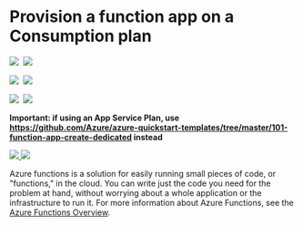 # Provision a function app on a Consumption plan

<IMG SRC="https://azbotstorage.blob.core.windows.net/badges/101-function-app-create-dynamic/PublicLastTestDate.svg" />&nbsp;
<IMG SRC="https://azbotstorage.blob.core.windows.net/badges/101-function-app-create-dynamic/PublicDeployment.svg" />&nbsp;

<IMG SRC="https://azbotstorage.blob.core.windows.net/badges/101-function-app-create-dynamic/FairfaxLastTestDate.svg" />&nbsp;
<IMG SRC="https://azbotstorage.blob.core.windows.net/badges/101-function-app-create-dynamic/FairfaxDeployment.svg" />&nbsp;

<IMG SRC="https://azbotstorage.blob.core.windows.net/badges/101-function-app-create-dynamic/BestPracticeResult.svg" />&nbsp;
<IMG SRC="https://azbotstorage.blob.core.windows.net/badges/101-function-app-create-dynamic/CredScanResult.svg" />&nbsp;

**Important: if using an App Service Plan, use https://github.com/Azure/azure-quickstart-templates/tree/master/101-function-app-create-dedicated instead**

<a href="https://portal.azure.com/#create/Microsoft.Template/uri/https%3A%2F%2Fraw.githubusercontent.com%2Fazure%2Fazure-quickstart-templates%2Fmaster%2F101-function-app-create-dynamic%2Fazuredeploy.json" target="_blank">
    <img src="http://azuredeploy.net/deploybutton.png"/>
</a>
<a href="http://armviz.io/#/?load=https%3A%2F%2Fraw.githubusercontent.com%2FAzure%2Fazure-quickstart-templates%2Fmaster%2F101-function-app-create-dynamic%2Fazuredeploy.json" target="_blank">
    <img src="http://armviz.io/visualizebutton.png"/>
</a>

Azure functions is a solution for easily running small pieces of code, or "functions," in the cloud. You can write just the code you need for the problem at hand, without worrying about a whole application or the infrastructure to run it. For more information about Azure Functions, see the [Azure Functions Overview](https://azure.microsoft.com/en-us/documentation/articles/functions-overview/).
